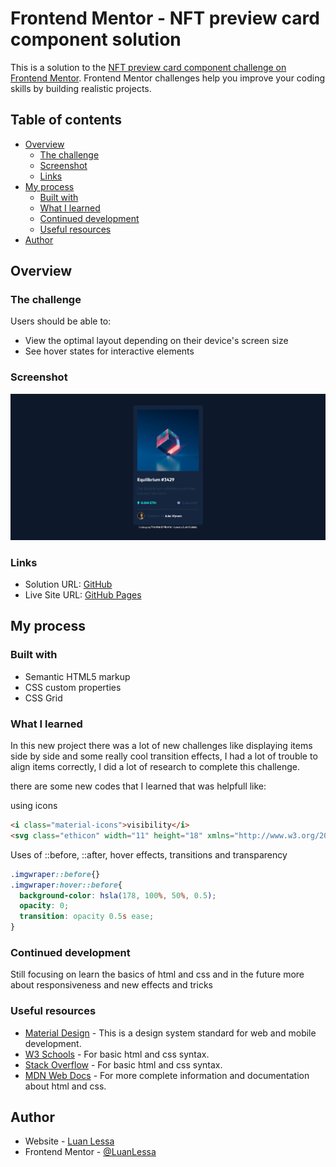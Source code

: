 # Frontend Mentor - NFT preview card component solution

This is a solution to the [NFT preview card component challenge on Frontend Mentor](https://www.frontendmentor.io/challenges/nft-preview-card-component-SbdUL_w0U). Frontend Mentor challenges help you improve your coding skills by building realistic projects. 

## Table of contents

- [Overview](#overview)
  - [The challenge](#the-challenge)
  - [Screenshot](#screenshot)
  - [Links](#links)
- [My process](#my-process)
  - [Built with](#built-with)
  - [What I learned](#what-i-learned)
  - [Continued development](#continued-development)
  - [Useful resources](#useful-resources)
- [Author](#author)

## Overview

### The challenge

Users should be able to:

- View the optimal layout depending on their device's screen size
- See hover states for interactive elements

### Screenshot

![](design/Captura%20da%20Web_28-5-2023_163435_127.0.0.1.jpeg)

### Links

- Solution URL: [GitHub](https://github.com/LuanLessa/nft-card.github.io)
- Live Site URL: [GitHub Pages](https://luanlessa.github.io/nft-card.github.io/)

## My process

### Built with

- Semantic HTML5 markup
- CSS custom properties
- CSS Grid

### What I learned

In this new project there was a lot of new challenges like displaying items side by side and some really cool transition effects, I had a lot of trouble to align items correctly, I did a lot of research to complete this challenge.

there are some new codes that I learned that was helpfull like:

using icons
```html
<i class="material-icons">visibility</i>
<svg class="ethicon" width="11" height="18" xmlns="http://www.w3.org/2000/svg"><path d="M11 10.216 5.5 18 0 10.216l5.5 3.263 5.5-3.262ZM5.5 0l5.496 9.169L5.5 12.43 0 9.17 5.5 0Z" fill="#00FFF8"/></svg>
```
Uses of ::before, ::after, hover effects, transitions and transparency
```css
.imgwraper::before{}
.imgwraper:hover::before{
  background-color: hsla(178, 100%, 50%, 0.5);
  opacity: 0;
  transition: opacity 0.5s ease;
}
```

### Continued development

Still focusing on learn the basics of html and css and in the future more about responsiveness and new effects and tricks

### Useful resources

- [Material Design](https://m3.material.io/) - This is a design system standard for web and mobile development.
- [W3 Schools](https://www.w3schools.com/) - For basic html and css syntax.
- [Stack Overflow](https://stackoverflow.com/) - For basic html and css syntax.
- [MDN Web Docs](https://developer.mozilla.org/en-US/) - For more complete information and documentation about html and css.

## Author

- Website - [Luan Lessa](https://github.com/LuanLessa)
- Frontend Mentor - [@LuanLessa](https://www.frontendmentor.io/profile/LuanLessa)
